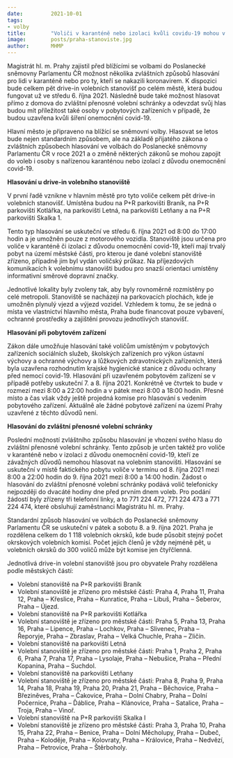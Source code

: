```yaml
---
date:         2021-10-01
tags:         
- volby
title:        "Voliči v karanténě nebo izolaci kvůli covidu-19 mohou v Praze hlasovat z auta na pěti stanovištích, případně přímo z domova"
image: 	      posts/praha-stanoviste.jpg
author:       MHMP
---
```


Magistrát hl. m. Prahy zajistil před blížícími se volbami do Poslanecké sněmovny Parlamentu ČR možnost několika zvláštních způsobů hlasování pro lidi v karanténě nebo pro ty, kteří se nakazili koronavirem. K dispozici bude celkem pět drive-in volebních stanovišť po celém městě, která budou fungovat už ve středu 6. října 2021. Následně bude také možnost hlasovat přímo z domova do zvláštní přenosné volební schránky a odevzdat svůj hlas budou mít příležitost také osoby v pobytových zařízeních v případě, že budou uzavřena kvůli šíření onemocnění covid-19.

Hlavní město je připraveno na blížící se sněmovní volby. Hlasovat se letos bude nejen standardním způsobem, ale na základě přijatého zákona o zvláštních způsobech hlasování ve volbách do Poslanecké sněmovny Parlamentu ČR v roce 2021 a o změně některých zákonů se mohou zapojit do voleb i osoby s nařízenou karanténou nebo izolací z důvodu onemocnění covid-19.

**Hlasování u drive-in volebního stanoviště**

V první řadě vznikne v hlavním městě pro tyto voliče celkem pět drive-in volebních stanovišť. Umístěna budou na P+R parkovišti Braník, na P+R parkovišti Kotlářka, na parkovišti Letná, na parkovišti Letňany a na P+R parkovišti Skalka 1.

Tento typ hlasování se uskuteční ve středu 6. října 2021 od 8:00 do 17:00 hodin a je umožněn pouze z motorového vozidla. Stanoviště jsou určena pro voliče v karanténě či izolaci z důvodu onemocnění covid-19, kteří mají trvalý pobyt na území městské části, pro kterou je dané volební stanoviště zřízeno, případně jim byl vydán voličský průkaz. Na příjezdových komunikacích k volebnímu stanovišti budou pro snazší orientaci umístěny informativní směrové dopravní značky.

Jednotlivé lokality byly zvoleny tak, aby byly rovnoměrně rozmístěny po celé metropoli. Stanoviště se nacházejí na parkovacích plochách, kde je umožněn plynulý vjezd a výjezd vozidel. Vzhledem k tomu, že se jedná o místa ve vlastnictví hlavního města, Praha bude financovat pouze vybavení, ochranné prostředky a zajištění provozu jednotlivých stanovišť.

**Hlasování při pobytovém zařízení**

Zákon dále umožňuje hlasování také voličům umístěným v pobytových zařízeních sociálních služeb, školských zařízeních pro výkon ústavní výchovy a ochranné výchovy a lůžkových zdravotnických zařízeních, která byla uzavřena rozhodnutím krajské hygienické stanice z důvodu ochrany před nemocí covid-19. Hlasování při uzavřeném pobytovém zařízení se v případě potřeby uskuteční 7. a 8. října 2021. Konkrétně ve čtvrtek to bude v rozmezí mezi 8:00 a 22:00 hodin a v pátek mezi 8:00 a 18:00 hodin. Přesné místo a čas však vždy ještě projedná komise pro hlasování s vedením pobytového zařízení. Aktuálně ale žádné pobytové zařízení na území Prahy uzavřené z těchto důvodů není.

**Hlasování do zvláštní přenosné volební schránky**

Poslední možností zvláštního způsobu hlasování je vhození svého hlasu do zvláštní přenosné volební schránky. Tento způsob je určen taktéž pro voliče v karanténě nebo v izolaci z důvodu onemocnění covid-19, kteří ze závažných důvodů nemohou hlasovat na volebním stanovišti. Hlasování se uskuteční v místě faktického pobytu voliče v termínu od 8. října 2021 mezi 8:00 a 22:00 hodin do 9. října 2021 mezi 8:00 a 14:00 hodin. Žádost o hlasování do zvláštní přenosné volební schránky podává volič telefonicky nejpozději do dvacáté hodiny dne před prvním dnem voleb. Pro podání žádostí byly zřízeny tři telefonní linky, a to 771 224 472, 771 224 473 a 771 224 474, které obsluhují zaměstnanci Magistrátu hl. m. Prahy.

Standardní způsob hlasování ve volbách do Poslanecké sněmovny Parlamentu ČR se uskuteční v pátek a sobotu 8. a 9. října 2021. Praha je rozdělena celkem do 1 118 volebních okrsků, kde bude působit stejný počet okrskových volebních komisí. Počet jejich členů je vždy nejméně pět, u volebních okrsků do 300 voličů může být komise jen čtyřčlenná.
 
Jednotlivá drive-in volební stanoviště jsou pro obyvatele Prahy rozdělena podle městských částí:

* Volební stanoviště na P+R parkovišti Braník
* Volební stanoviště je zřízeno pro městské části: Praha 4, Praha 11, Praha 12, Praha – Křeslice, Praha – Kunratice, Praha – Libuš, Praha – Šeberov, Praha – Újezd.
* Volební stanoviště na P+R parkovišti Kotlářka
* Volební stanoviště je zřízeno pro městské části: Praha 5, Praha 13, Praha 16, Praha – Lipence, Praha – Lochkov, Praha – Slivenec, Praha – Řeporyje, Praha – Zbraslav, Praha – Velká Chuchle, Praha – Zličín.
* Volební stanoviště na parkovišti Letná
* Volební stanoviště je zřízeno pro městské části: Praha 1, Praha 2, Praha 6, Praha 7, Praha 17, Praha – Lysolaje, Praha – Nebušice, Praha – Přední Kopanina, Praha – Suchdol.
* Volební stanoviště na parkovišti Letňany
* Volební stanoviště je zřízeno pro městské části: Praha 8, Praha 9, Praha 14, Praha 18, Praha 19, Praha 20, Praha 21, Praha – Běchovice, Praha – Březiněves, Praha – Čakovice, Praha – Dolní Chabry, Praha – Dolní Počernice, Praha – Ďáblice, Praha – Klánovice, Praha – Satalice, Praha – Troja, Praha – Vinoř.
* Volební stanoviště na P+R parkovišti Skalka I
* Volební stanoviště je zřízeno pro městské části: Praha 3, Praha 10, Praha 15, Praha 22, Praha – Benice, Praha – Dolní Měcholupy, Praha – Dubeč, Praha – Koloděje, Praha – Kolovraty, Praha – Královice, Praha – Nedvězí, Praha – Petrovice, Praha – Štěrboholy.
